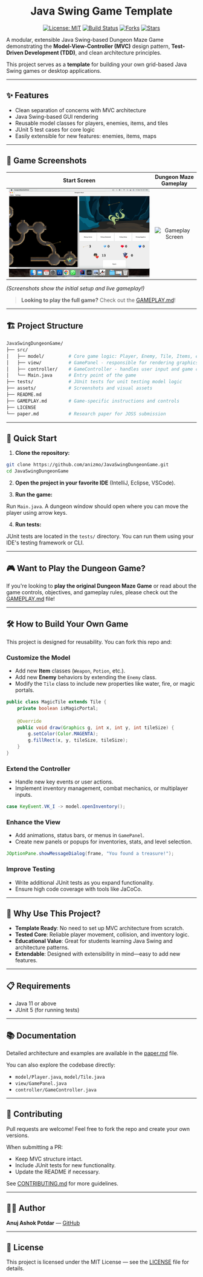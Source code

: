 <div align="center">

# Java Swing Game Template

[![License: MIT](https://img.shields.io/badge/License-MIT-yellow.svg)](LICENSE)
[![Build Status](https://img.shields.io/badge/build-passing-brightgreen.svg)]()
[![Forks](https://img.shields.io/github/forks/anizmo/JavaSwingDungeonGame?style=social)](https://github.com/anizmo/JavaSwingDungeonGame/network/members)
[![Stars](https://img.shields.io/github/stars/anizmo/JavaSwingDungeonGame?style=social)](https://github.com/anizmo/JavaSwingDungeonGame/stargazers)

</div>

A modular, extensible Java Swing-based Dungeon Maze Game demonstrating the **Model-View-Controller (MVC)** design pattern, **Test-Driven Development (TDD)**, and clean architecture principles.

This project serves as a **template** for building your own grid-based Java Swing games or desktop applications.

---

## ✨ Features

- Clean separation of concerns with MVC architecture
- Java Swing-based GUI rendering
- Reusable model classes for players, enemies, items, and tiles
- JUnit 5 test cases for core logic
- Easily extensible for new features: enemies, items, maps

---

## 📸 Game Screenshots

| Start Screen | Dungeon Maze Gameplay |
|:------------:|:----------------------:|
| ![Start Screen](https://github.com/anizmo/DisplayOnly/blob/main/screens/6.%20Scroll.png?raw=true) | ![Gameplay Screen](assets/gameplay_screen.png) |

*(Screenshots show the initial setup and live gameplay!)*

> **Looking to play the full game?** Check out the [GAMEPLAY.md](GAMEPLAY.md)!

---

## 🏗️ Project Structure

```bash
JavaSwingDungeonGame/
├── src/
│   ├── model/         # Core game logic: Player, Enemy, Tile, Items, etc.
│   ├── view/          # GamePanel - responsible for rendering graphics
│   ├── controller/    # GameController - handles user input and game coordination
│   └── Main.java      # Entry point of the game
├── tests/             # JUnit tests for unit testing model logic
├── assets/            # Screenshots and visual assets
├── README.md
├── GAMEPLAY.md        # Game-specific instructions and controls
├── LICENSE
└── paper.md           # Research paper for JOSS submission
```

---

## 🚀 Quick Start

1. **Clone the repository:**

```bash
git clone https://github.com/anizmo/JavaSwingDungeonGame.git
cd JavaSwingDungeonGame
```

2. **Open the project in your favorite IDE** (IntelliJ, Eclipse, VSCode).

3. **Run the game:**

Run `Main.java`. A dungeon window should open where you can move the player using arrow keys.

4. **Run tests:**

JUnit tests are located in the `tests/` directory. You can run them using your IDE's testing framework or CLI.

---

## 🎮 Want to Play the Dungeon Game?

If you're looking to **play the original Dungeon Maze Game** or read about the game controls, objectives, and gameplay rules, please check out the [GAMEPLAY.md](GAMEPLAY.md) file!

---

## 🛠️ How to Build Your Own Game

This project is designed for reusability. You can fork this repo and:

### Customize the Model

- Add new **Item** classes (`Weapon`, `Potion`, etc.).
- Add new **Enemy** behaviors by extending the `Enemy` class.
- Modify the `Tile` class to include new properties like water, fire, or magic portals.

```java
public class MagicTile extends Tile {
    private boolean isMagicPortal;

    @Override
    public void draw(Graphics g, int x, int y, int tileSize) {
        g.setColor(Color.MAGENTA);
        g.fillRect(x, y, tileSize, tileSize);
    }
}
```

### Extend the Controller

- Handle new key events or user actions.
- Implement inventory management, combat mechanics, or multiplayer inputs.

```java
case KeyEvent.VK_I -> model.openInventory();
```

### Enhance the View

- Add animations, status bars, or menus in `GamePanel`.
- Create new panels or popups for inventories, stats, and level selection.

```java
JOptionPane.showMessageDialog(frame, "You found a treasure!");
```

### Improve Testing

- Write additional JUnit tests as you expand functionality.
- Ensure high code coverage with tools like JaCoCo.

---

## 🧩 Why Use This Project?

- **Template Ready**: No need to set up MVC architecture from scratch.
- **Tested Core**: Reliable player movement, collision, and inventory logic.
- **Educational Value**: Great for students learning Java Swing and architecture patterns.
- **Extendable**: Designed with extensibility in mind—easy to add new features.

---

## 📋 Requirements

- Java 11 or above
- JUnit 5 (for running tests)

---

## 📚 Documentation

Detailed architecture and examples are available in the [paper.md](paper.md) file.

You can also explore the codebase directly:

- `model/Player.java`, `model/Tile.java`
- `view/GamePanel.java`
- `controller/GameController.java`

---

## 🤝 Contributing

Pull requests are welcome! Feel free to fork the repo and create your own versions.

When submitting a PR:
- Keep MVC structure intact.
- Include JUnit tests for new functionality.
- Update the README if necessary.

See [CONTRIBUTING.md](CONTRIBUTING.md) for more guidelines.

---

## 🧑‍💻 Author

**Anuj Ashok Potdar**  — [GitHub](https://github.com/anizmo)

---

## 📄 License

This project is licensed under the MIT License — see the [LICENSE](LICENSE) file for details.



